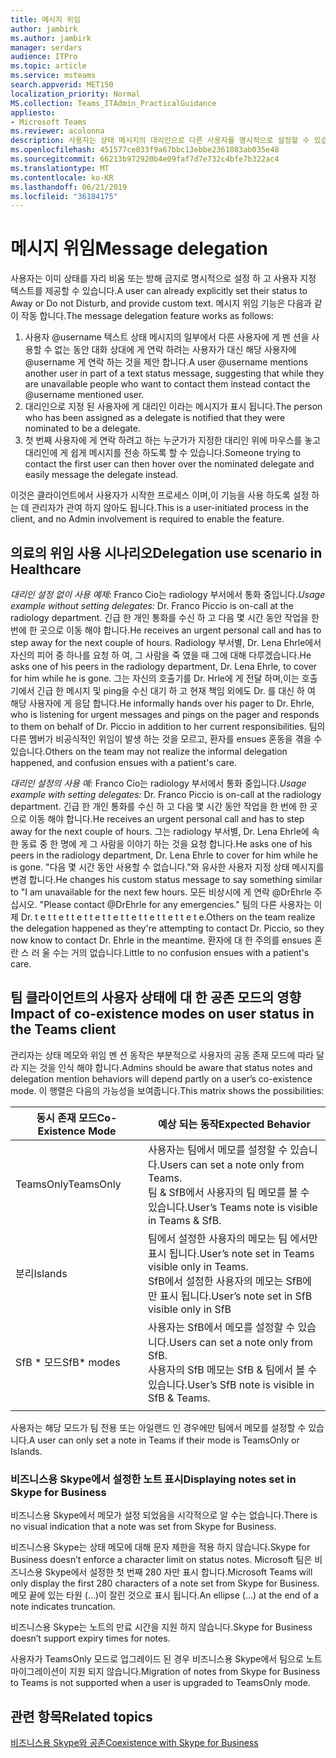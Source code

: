 ```yaml
---
title: 메시지 위임
author: jambirk
ms.author: jambirk
manager: serdars
audience: ITPro
ms.topic: article
ms.service: msteams
search.appverid: MET150
localization_priority: Normal
MS.collection: Teams_ITAdmin_PracticalGuidance
appliesto:
- Microsoft Teams
ms.reviewer: acolonna
description: 사용자는 상태 메시지의 대리인으로 다른 사용자를 명시적으로 설정할 수 있습니다.
ms.openlocfilehash: 451577ce033f9a67bbc13ebbe2361083ab035e48
ms.sourcegitcommit: 66213b972920b4e09faf7d7e732c4bfe7b322ac4
ms.translationtype: MT
ms.contentlocale: ko-KR
ms.lasthandoff: 06/21/2019
ms.locfileid: "36184175"
---
```

# <a name="message-delegation"></a><span data-ttu-id="7a94e-103">메시지 위임</span><span class="sxs-lookup"><span data-stu-id="7a94e-103">Message delegation</span></span>

<span data-ttu-id="7a94e-104">사용자는 이미 상태를 자리 비움 또는 방해 금지로 명시적으로 설정 하 고 사용자 지정 텍스트를 제공할 수 있습니다.</span><span class="sxs-lookup"><span data-stu-id="7a94e-104">A user can already explicitly set their status to Away or Do not Disturb, and provide custom text.</span></span> <span data-ttu-id="7a94e-105">메시지 위임 기능은 다음과 같이 작동 합니다.</span><span class="sxs-lookup"><span data-stu-id="7a94e-105">The message delegation feature works as follows:</span></span>

1. <span data-ttu-id="7a94e-106">사용자 @username 텍스트 상태 메시지의 일부에서 다른 사용자에 게 멘 션을 사용할 수 없는 동안 대화 상대에 게 연락 하려는 사용자가 대신 해당 사용자에 @username 게 연락 하는 것을 제안 합니다.</span><span class="sxs-lookup"><span data-stu-id="7a94e-106">A user @username mentions another user in part of a text status message, suggesting that while they are unavailable people who want to contact them instead contact the @username mentioned user.</span></span>
2. <span data-ttu-id="7a94e-107">대리인으로 지정 된 사용자에 게 대리인 이라는 메시지가 표시 됩니다.</span><span class="sxs-lookup"><span data-stu-id="7a94e-107">The person who has been assigned as a delegate is notified that they were nominated to be a delegate.</span></span>
3. <span data-ttu-id="7a94e-108">첫 번째 사용자에 게 연락 하려고 하는 누군가가 지정한 대리인 위에 마우스를 놓고 대리인에 게 쉽게 메시지를 전송 하도록 할 수 있습니다.</span><span class="sxs-lookup"><span data-stu-id="7a94e-108">Someone trying to contact the first user can then hover over the nominated delegate and easily message the delegate instead.</span></span>  

<span data-ttu-id="7a94e-109">이것은 클라이언트에서 사용자가 시작한 프로세스 이며,이 기능을 사용 하도록 설정 하는 데 관리자가 관여 하지 않아도 됩니다.</span><span class="sxs-lookup"><span data-stu-id="7a94e-109">This is a user-initiated process in the client, and no Admin involvement is required to enable the feature.</span></span> 

## <a name="delegation-use-scenario-in-healthcare"></a><span data-ttu-id="7a94e-110">의료의 위임 사용 시나리오</span><span class="sxs-lookup"><span data-stu-id="7a94e-110">Delegation use scenario in Healthcare</span></span>

<span data-ttu-id="7a94e-111">*대리인 설정 없이 사용 예제:*  Franco  Cio는 radiology 부서에서 통화 중입니다.</span><span class="sxs-lookup"><span data-stu-id="7a94e-111">*Usage example without setting delegates:*  Dr. Franco Piccio is on-call at the radiology department.</span></span> <span data-ttu-id="7a94e-112">긴급 한 개인 통화를 수신 하 고 다음 몇 시간 동안 작업을 한 번에 한 곳으로 이동 해야 합니다.</span><span class="sxs-lookup"><span data-stu-id="7a94e-112">He receives an urgent personal call and has to step away for the next couple of hours.</span></span> <span data-ttu-id="7a94e-113">Radiology 부서별, Dr. Lena Ehrle에서 자신의 피어 중 하나를 요청 하 여, 그 사람을 죽 였을 때 그에 대해 다루겠습니다.</span><span class="sxs-lookup"><span data-stu-id="7a94e-113">He asks one of his peers in the radiology department, Dr. Lena Ehrle, to cover for him while he is gone.</span></span> <span data-ttu-id="7a94e-114">그는 자신의 호출기를 Dr. Hrle에 게 전달 하며,이는 호출기에서 긴급 한 메시지 및 ping을 수신 대기 하 고 현재 책임 외에도 Dr. 를 대신 하 여 해당 사용자에 게 응답 합니다.</span><span class="sxs-lookup"><span data-stu-id="7a94e-114">He informally hands over his pager to Dr. Ehrle, who is listening for urgent messages and pings on the pager and responds to them on behalf of Dr. Piccio in addition to her current responsibilities.</span></span> <span data-ttu-id="7a94e-115">팀의 다른 멤버가 비공식적인 위임이 발생 하는 것을 모르고, 환자를 ensues 혼동을 겪을 수 있습니다.</span><span class="sxs-lookup"><span data-stu-id="7a94e-115">Others on the team may not realize the informal delegation happened, and confusion ensues with a patient's care.</span></span>

<span data-ttu-id="7a94e-116">*대리인 설정의 사용 예:* Franco  Cio는 radiology 부서에서 통화 중입니다.</span><span class="sxs-lookup"><span data-stu-id="7a94e-116">*Usage example with setting delegates:* Dr. Franco Piccio is on-call at the radiology department.</span></span> <span data-ttu-id="7a94e-117">긴급 한 개인 통화를 수신 하 고 다음 몇 시간 동안 작업을 한 번에 한 곳으로 이동 해야 합니다.</span><span class="sxs-lookup"><span data-stu-id="7a94e-117">He receives an urgent personal call and has to step away for the next couple of hours.</span></span> <span data-ttu-id="7a94e-118">그는 radiology 부서별, Dr. Lena Ehrle에 속한 동료 중 한 명에 게 그 사람을 이야기 하는 것을 요청 합니다.</span><span class="sxs-lookup"><span data-stu-id="7a94e-118">He asks one of his peers in the radiology department, Dr. Lena Ehrle to cover for him while he is gone.</span></span> <span data-ttu-id="7a94e-119">"다음 몇 시간 동안 사용할 수 없습니다."와 유사한 사용자 지정 상태 메시지를 변경 합니다.</span><span class="sxs-lookup"><span data-stu-id="7a94e-119">He changes his custom status message to say something similar to "I am unavailable for the next few hours.</span></span> <span data-ttu-id="7a94e-120">모든 비상시에 게 연락 @DrEhrle 주십시오. "</span><span class="sxs-lookup"><span data-stu-id="7a94e-120">Please contact @DrEhrle for any emergencies."</span></span>  <span data-ttu-id="7a94e-121">팀의 다른 사용자는 이제 Dr. t e t t e t t e t t e t t e t t e t t e t t e t t e t e.</span><span class="sxs-lookup"><span data-stu-id="7a94e-121">Others on the team realize the delegation happened as they're attempting to contact Dr. Piccio, so they now know to contact Dr. Ehrle in the meantime.</span></span> <span data-ttu-id="7a94e-122">환자에 대 한 주의를 ensues 혼란 스 러 울 수는 거의 없습니다.</span><span class="sxs-lookup"><span data-stu-id="7a94e-122">Little to no confusion ensues with a patient's care.</span></span>

## <a name="impact-of-co-existence-modes-on-user-status-in-the-teams-client"></a><span data-ttu-id="7a94e-123">팀 클라이언트의 사용자 상태에 대 한 공존 모드의 영향</span><span class="sxs-lookup"><span data-stu-id="7a94e-123">Impact of co-existence modes on user status in the Teams client</span></span>

<span data-ttu-id="7a94e-124">관리자는 상태 메모와 위임 멘 션 동작은 부분적으로 사용자의 공동 존재 모드에 따라 달라 지는 것을 인식 해야 합니다.</span><span class="sxs-lookup"><span data-stu-id="7a94e-124">Admins should be aware that status notes and delegation mention behaviors will depend partly on a user’s co-existence mode.</span></span> <span data-ttu-id="7a94e-125">이 행렬은 다음의 가능성을 보여줍니다.</span><span class="sxs-lookup"><span data-stu-id="7a94e-125">This matrix shows the possibilities:</span></span>

|<span data-ttu-id="7a94e-126">동시 존재 모드</span><span class="sxs-lookup"><span data-stu-id="7a94e-126">Co-Existence Mode</span></span> | <span data-ttu-id="7a94e-127">예상 되는 동작</span><span class="sxs-lookup"><span data-stu-id="7a94e-127">Expected Behavior</span></span>|
|---|---|
|<span data-ttu-id="7a94e-128">TeamsOnly</span><span class="sxs-lookup"><span data-stu-id="7a94e-128">TeamsOnly</span></span> |<span data-ttu-id="7a94e-129">사용자는 팀에서 메모를 설정할 수 있습니다.</span><span class="sxs-lookup"><span data-stu-id="7a94e-129">Users can set a note only from Teams.</span></span> <br> <span data-ttu-id="7a94e-130">팀 & SfB에서 사용자의 팀 메모를 볼 수 있습니다.</span><span class="sxs-lookup"><span data-stu-id="7a94e-130">User’s Teams note is visible in Teams & SfB.</span></span> |
|<span data-ttu-id="7a94e-131">분리</span><span class="sxs-lookup"><span data-stu-id="7a94e-131">Islands</span></span> | <span data-ttu-id="7a94e-132">팀에서 설정한 사용자의 메모는 팀 에서만 표시 됩니다.</span><span class="sxs-lookup"><span data-stu-id="7a94e-132">User’s note set in Teams visible only in Teams.</span></span> <br> <span data-ttu-id="7a94e-133">SfB에서 설정한 사용자의 메모는 SfB에만 표시 됩니다.</span><span class="sxs-lookup"><span data-stu-id="7a94e-133">User’s note set in SfB visible only in SfB</span></span> |
|<span data-ttu-id="7a94e-134">SfB \* 모드</span><span class="sxs-lookup"><span data-stu-id="7a94e-134">SfB\* modes</span></span> | <span data-ttu-id="7a94e-135">사용자는 SfB에서 메모를 설정할 수 있습니다.</span><span class="sxs-lookup"><span data-stu-id="7a94e-135">Users can set a note only from SfB.</span></span> <br> <span data-ttu-id="7a94e-136">사용자의 SfB 메모는 SfB & 팀에서 볼 수 있습니다.</span><span class="sxs-lookup"><span data-stu-id="7a94e-136">User’s SfB note is visible in SfB & Teams.</span></span>  |
|||

<span data-ttu-id="7a94e-137">사용자는 해당 모드가 팀 전용 또는 아일랜드 인 경우에만 팀에서 메모를 설정할 수 있습니다.</span><span class="sxs-lookup"><span data-stu-id="7a94e-137">A user can only set a note in Teams if their mode is TeamsOnly or Islands.</span></span>  

### <a name="displaying-notes-set-in-skype-for-business"></a><span data-ttu-id="7a94e-138">비즈니스용 Skype에서 설정한 노트 표시</span><span class="sxs-lookup"><span data-stu-id="7a94e-138">Displaying notes set in Skype for Business</span></span>
  
<span data-ttu-id="7a94e-139">비즈니스용 Skype에서 메모가 설정 되었음을 시각적으로 알 수는 없습니다.</span><span class="sxs-lookup"><span data-stu-id="7a94e-139">There is no visual indication that a note was set from Skype for Business.</span></span>

<span data-ttu-id="7a94e-140">비즈니스용 Skype는 상태 메모에 대해 문자 제한을 적용 하지 않습니다.</span><span class="sxs-lookup"><span data-stu-id="7a94e-140">Skype for Business doesn’t enforce a character limit on status notes.</span></span> <span data-ttu-id="7a94e-141">Microsoft 팀은 비즈니스용 Skype에서 설정한 첫 번째 280 자만 표시 합니다.</span><span class="sxs-lookup"><span data-stu-id="7a94e-141">Microsoft Teams will only display the first 280 characters of a note set from Skype for Business.</span></span> <span data-ttu-id="7a94e-142">메모 끝에 있는 타원 (...)이 잘린 것으로 표시 됩니다.</span><span class="sxs-lookup"><span data-stu-id="7a94e-142">An ellipse (…) at the end of a note indicates truncation.</span></span>
  
<span data-ttu-id="7a94e-143">비즈니스용 Skype는 노트의 만료 시간을 지원 하지 않습니다.</span><span class="sxs-lookup"><span data-stu-id="7a94e-143">Skype for Business doesn’t support expiry times for notes.</span></span>

<span data-ttu-id="7a94e-144">사용자가 TeamsOnly 모드로 업그레이드 된 경우 비즈니스용 Skype에서 팀으로 노트 마이그레이션이 지원 되지 않습니다.</span><span class="sxs-lookup"><span data-stu-id="7a94e-144">Migration of notes from Skype for Business to Teams is not supported when a user is upgraded to TeamsOnly mode.</span></span>

## <a name="related-topics"></a><span data-ttu-id="7a94e-145">관련 항목</span><span class="sxs-lookup"><span data-stu-id="7a94e-145">Related topics</span></span>

[<span data-ttu-id="7a94e-146">비즈니스용 Skype와 공존</span><span class="sxs-lookup"><span data-stu-id="7a94e-146">Coexistence with Skype for Business</span></span>](../../coexistence-chat-calls-presence.md)
